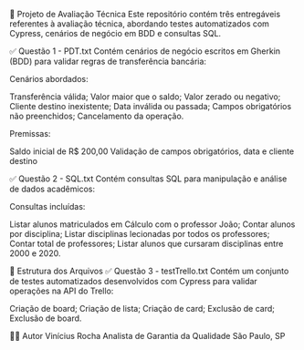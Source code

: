📘 Projeto de Avaliação Técnica
Este repositório contém três entregáveis referentes à avaliação técnica, abordando testes automatizados com Cypress, cenários de negócio em BDD e consultas SQL.

✅ Questão 1 - PDT.txt
Contém cenários de negócio escritos em Gherkin (BDD) para validar regras de transferência bancária:

Cenários abordados:

Transferência válida;
Valor maior que o saldo;
Valor zerado ou negativo;
Cliente destino inexistente;
Data inválida ou passada;
Campos obrigatórios não preenchidos;
Cancelamento da operação.

Premissas:

Saldo inicial de R$ 200,00
Validação de campos obrigatórios, data e cliente destino

✅ Questão 2 - SQL.txt
Contém consultas SQL para manipulação e análise de dados acadêmicos:

Consultas incluídas:

Listar alunos matriculados em Cálculo com o professor João;
Contar alunos por disciplina;
Listar disciplinas lecionadas por todos os professores;
Contar total de professores;
Listar alunos que cursaram disciplinas entre 2000 e 2020.

📁 Estrutura dos Arquivos
✅ Questão 3 - testTrello.txt
Contém um conjunto de testes automatizados desenvolvidos com Cypress para validar operações na API do Trello:

Criação de board;
Criação de lista;
Criação de card;
Exclusão de card;
Exclusão de board.

👨‍💻 Autor
Vinícius Rocha
Analista de Garantia da Qualidade
São Paulo, SP
